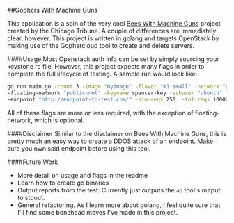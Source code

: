 ##Gophers With Machine Guns

This application is a spin of the very cool [Bees With Machine Guns](https://github.com/newsapps/beeswithmachineguns) project created by the Chicago Tribune. A couple of differences are immediately clear, however. This project is written in golang and targets OpenStack by making use of the Gophercloud tool to create and delete servers.

####Usage
Most Openstack auth info can be set by simply sourcing your keystone rc file. However, this project expects many flags in order to complete the full lifecycle of testing. A sample run would look like:

```bash
go run main.go -count 3 -image "myimage" -flavor "m1.small" -network "private-net" \
-floating-network "public-net" -keyname spencer-key -sshuser "ubuntu" -sshkey "/path/to/id_rsa" \
-endpoint "http://endpoint-to-test.com/" -sim-reqs 250  -tot-reqs 10000
```

All of these flags are more or less required, with the exception of floating-network, which is optional.

####Disclaimer
Similar to the disclaimer on Bees With Machine Guns, this is pretty much an easy way to create a DDOS attack of an endpoint. Make sure you own said endpoint before using this tool.
 
####Future Work
- More detail on usage and flags in the readme
- Learn how to create go binaries
- Output reports from the test. Currently just outputs the `ab` tool's output to stdout.
- General refactoring. As I learn more about golang, I feel quite sure that I'll find some bonehead moves I've made in this project.
